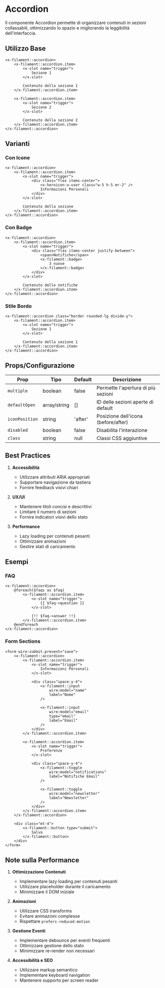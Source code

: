 # Accordion

Il componente Accordion permette di organizzare contenuti in sezioni collassabili, ottimizzando lo spazio e migliorando la leggibilità dell'interfaccia.

## Utilizzo Base

```blade
<x-filament::accordion>
    <x-filament::accordion.item>
        <x-slot name="trigger">
            Sezione 1
        </x-slot>
        
        Contenuto della sezione 1
    </x-filament::accordion.item>
    
    <x-filament::accordion.item>
        <x-slot name="trigger">
            Sezione 2
        </x-slot>
        
        Contenuto della sezione 2
    </x-filament::accordion.item>
</x-filament::accordion>
```

## Varianti

### Con Icone
```blade
<x-filament::accordion>
    <x-filament::accordion.item>
        <x-slot name="trigger">
            <div class="flex items-center">
                <x-heroicon-o-user class="w-5 h-5 mr-2" />
                Informazioni Personali
            </div>
        </x-slot>
        
        Contenuto della sezione
    </x-filament::accordion.item>
</x-filament::accordion>
```

### Con Badge
```blade
<x-filament::accordion>
    <x-filament::accordion.item>
        <x-slot name="trigger">
            <div class="flex items-center justify-between">
                <span>Notifiche</span>
                <x-filament::badge>
                    3 nuove
                </x-filament::badge>
            </div>
        </x-slot>
        
        Contenuto delle notifiche
    </x-filament::accordion.item>
</x-filament::accordion>
```

### Stile Bordo
```blade
<x-filament::accordion class="border rounded-lg divide-y">
    <x-filament::accordion.item>
        <x-slot name="trigger">
            Sezione 1
        </x-slot>
        
        Contenuto della sezione 1
    </x-filament::accordion.item>
</x-filament::accordion>
```

## Props/Configurazione

| Prop | Tipo | Default | Descrizione |
|------|------|---------|-------------|
| `multiple` | boolean | false | Permette l'apertura di più sezioni |
| `defaultOpen` | array/string | [] | ID delle sezioni aperte di default |
| `iconPosition` | string | 'after' | Posizione dell'icona (before/after) |
| `disabled` | boolean | false | Disabilita l'interazione |
| `class` | string | null | Classi CSS aggiuntive |

## Best Practices

1. **Accessibilità**
   - Utilizzare attributi ARIA appropriati
   - Supportare navigazione da tastiera
   - Fornire feedback visivi chiari

2. **UX/UI**
   - Mantenere titoli concisi e descrittivi
   - Limitare il numero di sezioni
   - Fornire indicatori visivi dello stato

3. **Performance**
   - Lazy loading per contenuti pesanti
   - Ottimizzare animazioni
   - Gestire stati di caricamento

## Esempi

### FAQ
```blade
<x-filament::accordion>
    @foreach($faqs as $faq)
        <x-filament::accordion.item>
            <x-slot name="trigger">
                {{ $faq->question }}
            </x-slot>
            
            {!! $faq->answer !!}
        </x-filament::accordion.item>
    @endforeach
</x-filament::accordion>
```

### Form Sections
```blade
<form wire:submit.prevent="save">
    <x-filament::accordion>
        <x-filament::accordion.item>
            <x-slot name="trigger">
                Informazioni Personali
            </x-slot>
            
            <div class="space-y-4">
                <x-filament::input
                    wire:model="name"
                    label="Nome"
                />
                
                <x-filament::input
                    wire:model="email"
                    type="email"
                    label="Email"
                />
            </div>
        </x-filament::accordion.item>
        
        <x-filament::accordion.item>
            <x-slot name="trigger">
                Preferenze
            </x-slot>
            
            <div class="space-y-4">
                <x-filament::toggle
                    wire:model="notifications"
                    label="Notifiche Email"
                />
                
                <x-filament::toggle
                    wire:model="newsletter"
                    label="Newsletter"
                />
            </div>
        </x-filament::accordion.item>
    </x-filament::accordion>
    
    <div class="mt-4">
        <x-filament::button type="submit">
            Salva
        </x-filament::button>
    </div>
</form>
```

## Note sulla Performance

1. **Ottimizzazione Contenuti**
   - Implementare lazy loading per contenuti pesanti
   - Utilizzare placeholder durante il caricamento
   - Minimizzare il DOM iniziale

2. **Animazioni**
   - Utilizzare CSS transforms
   - Evitare animazioni complesse
   - Rispettare `prefers-reduced-motion`

3. **Gestione Eventi**
   - Implementare debounce per eventi frequenti
   - Ottimizzare gestione dello stato
   - Minimizzare re-render non necessari

4. **Accessibilità e SEO**
   - Utilizzare markup semantico
   - Implementare keyboard navigation
   - Mantenere supporto per screen reader 
